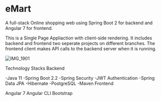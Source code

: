 # eMart
A full-stack Online shopping web using Spring Boot 2 for backend and Angular 7 for frontend.

This is a Single Page Appliaction with client-side rendering. It includes backend and frontend two seperate projects on different branches. The frontend client makes API calls to the backend server when it is running.


![IMG_1901](https://user-images.githubusercontent.com/56353800/134356846-04436c5f-528d-475d-94f9-5a5779cd64f0.jpg)



Technology Stacks
Backend

-Java 11
-Spring Boot 2.2
-Spring Security
-JWT Authentication
-Spring Data JPA
-Hibernate
-PostgreSQL
-Maven
Frontend

Angular 7
Angular CLI
Bootstrap

